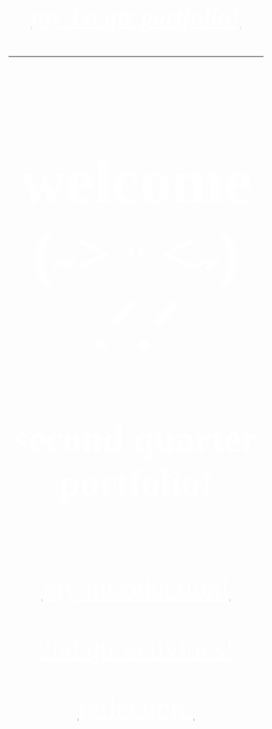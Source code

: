 <html>
<head> <title> HOME </title> 
</head>
<body>
<a href="https://ccsarra.github.io/ccgsarra.github.io/">
<h3><u><i>my 1st qtr portfolio!</u> </i></h3> </a>
<hr>
<h1> welcome (˶˃ ᵕ ˂˶) .ᐟ.ᐟ</h1>
<h2> second quarter portfolio! </h2> <br>
<a href="intro.html">
<p><u> my introduction!</p></a>
<a href="pics.html">
<p><u> 2nd qtr activities! </p></a>
<a href="reflection.html">
<p><u> reflection! </p></a>
</body>
</html>
<style>
  body {
	 background-image: url("grid.jpg");
	background-repeat: no-repeat;
	background-size: cover;
} 
h3  {
	color: #ffffff;
	text-align: center;
	font-size: 50px;
	font-family: hug me tight;
	}
h1 {
	color: #ffffff;
	text-align: center;
	font-family: almeira;
	font-size: 125px;
}
h2 {
	color: #ffffff;
	text-align: center;
	font-size: 75px;
	font-family: hug me tight;
}
p {
	color: #ffffff;
	text-align: center;
	font-size: 55px;
	font-family: hug me tight;
}
</style>
